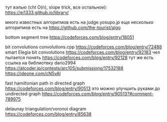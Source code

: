 тут вэлью (cht O(n), slope trick, все остальное): https://ei1333.github.io/library/

много известных алгоритмов есть на judge.yosupo.jp
еще несколько алгоритмов есть на https://github.com/the-tourist/algo

bottom segment tree https://codeforces.com/blog/entry/18051

bit convolutions
convolutions.cpp https://codeforces.com/blog/entry/72488
smart Elegia bit convolutions https://codeforces.com/blog/entry/92183
чел пытается понять https://codeforces.com/blog/entry/92128
тут же есть ссылка на библиотеку dario2994
https://atcoder.jp/contests/arc105/submissions/17532188
https://ideone.com/cN5vAl

fast hamiltonian path in directed graph https://codeforces.com/blog/entry/90513
это можно улучшить руками до undirected graph https://codeforces.com/blog/entry/90513?#comment-789975

delaunay triangulation/voronoi diagram 
https://codeforces.com/blog/entry/85638
